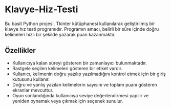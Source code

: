 # Klavye-Hiz-Testi
Bu basit Python projesi, Tkinter kütüphanesi kullanılarak geliştirilmiş bir klavye hız testi programıdır. Programın amacı, belirli bir süre içinde doğru kelimeleri hızlı bir şekilde yazarak puan kazanmaktır.

## Özellikler

- Kullanıcıya kalan süreyi gösteren bir zamanlayıcı bulunmaktadır.
- Rastgele seçilen kelimeleri gösteren bir etiket vardır.
- Kullanıcı, kelimenin doğru yazılıp yazılmadığını kontrol etmek için bir giriş kutusunu kullanır.
- Doğru ve yanlış yazılan kelimelerin sayısını ve toplam puanı gösteren ekranlar mevcuttur.
- Oyun sonlandığında kullanıcıya seviye değerlendirmesi yapılır ve yeniden oynamak veya çıkmak için seçenek sunulur.
